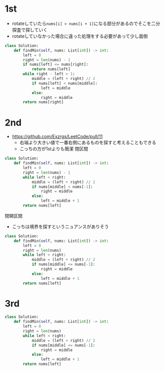 # 1st
- rotateしていたら`nums[i] > nums[i + 1]`になる部分があるのでそこを二分探査で探していく
- rotateしていなかった場合に違った処理をする必要があって少し面倒
```py
class Solution:
    def findMin(self, nums: List[int]) -> int:
        left = 0
        right = len(nums) - 1
        if nums[left] <= nums[right]:
            return nums[left]
        while right - left > 1:
            middle = (left + right) // 2
            if nums[left] < nums[middle]:
                left = middle
            else:
                right = middle
        return nums[right]
```
# 2nd
- https://github.com/Exzrgs/LeetCode/pull/11
  - 右端より大きい値で一番右側にあるものを探すと考えることもできる
  - こっちの方が1stよりも簡潔
閉区間
```py
class Solution:
    def findMin(self, nums: List[int]) -> int:
        left = 0
        right = len(nums) - 1
        while left < right:
            middle = (left + right) // 2
            if nums[middle] < nums[-1]:
                right = middle
            else:
                left = middle + 1
        return nums[left]
```
閉開区間
- こっちは境界を探すというニュアンスがありそう
```py
class Solution:
    def findMin(self, nums: List[int]) -> int:
        left = 0
        right = len(nums)
        while left < right:
            middle = (left + right) // 2
            if nums[middle] <= nums[-1]:
                right = middle
            else:
                left = middle + 1
        return nums[left]
```
# 3rd
```py
class Solution:
    def findMin(self, nums: List[int]) -> int:
        left = 0
        right = len(nums)
        while left < right:
            middle = (left + right) // 2
            if nums[middle] <= nums[-1]:
                right = middle
            else:
                left = middle + 1
        return nums[left]
```

